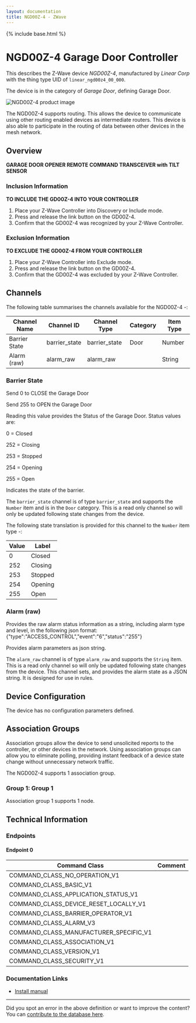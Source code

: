 ```yaml
---
layout: documentation
title: NGD00Z-4 - ZWave
---
```


{% include base.html %}

# NGD00Z-4 Garage Door Controller
This describes the Z-Wave device *NGD00Z-4*, manufactured by *Linear Corp* with the thing type UID of ```linear_ngd00z4_00_000```.

The device is in the category of *Garage Door*, defining Garage Door.

![NGD00Z-4 product image](https://opensmarthouse.org/zwavedatabase/11/image/)


The NGD00Z-4 supports routing. This allows the device to communicate using other routing enabled devices as intermediate routers.  This device is also able to participate in the routing of data between other devices in the mesh network.

## Overview

**GARAGE DOOR OPENER REMOTE COMMAND TRANSCEIVER with TILT SENSOR**

### Inclusion Information

**TO INCLUDE THE GD00Z-4 INTO YOUR CONTROLLER**

  1. Place your Z-Wave Controller into Discovery or Include mode.
  2. Press and release the link button on the GD00Z-4.
  3. Confirm that the GD00Z-4 was recognized by your Z-Wave Controller.

### Exclusion Information

**TO EXCLUDE THE GD00Z-4 FROM YOUR CONTROLLER**

  1. Place your Z-Wave Controller into Exclude mode.
  2. Press and release the link button on the GD00Z-4.
  3. Confirm that the GD00Z-4 was excluded by your Z-Wave Controller.

## Channels

The following table summarises the channels available for the NGD00Z-4 -:

| Channel Name | Channel ID | Channel Type | Category | Item Type |
|--------------|------------|--------------|----------|-----------|
| Barrier State | barrier_state | barrier_state | Door | Number | 
| Alarm (raw) | alarm_raw | alarm_raw |  | String | 

### Barrier State
Send 0 to CLOSE the Garage Door

Send 255 to OPEN the Garage Door

Reading this value provides the Status of the Garage Door. Status values are:

0 = Closed

252 = Closing

253 = Stopped

254 = Opening

255 = Open

Indicates the state of the barrier.

The ```barrier_state``` channel is of type ```barrier_state``` and supports the ```Number``` item and is in the ```Door``` category. This is a read only channel so will only be updated following state changes from the device.

The following state translation is provided for this channel to the ```Number``` item type -:

| Value | Label     |
|-------|-----------|
| 0 | Closed |
| 252 | Closing |
| 253 | Stopped |
| 254 | Opening |
| 255 | Open |

### Alarm (raw)
Provides the raw alarm status information as a string, including alarm type and level, in the following json format: {"type":"ACCESS_CONTROL","event":"6","status":"255"}

Provides alarm parameters as json string.

The ```alarm_raw``` channel is of type ```alarm_raw``` and supports the ```String``` item. This is a read only channel so will only be updated following state changes from the device.
This channel sets, and provides the alarm state as a JSON string. It is designed for use in rules.


## Device Configuration

The device has no configuration parameters defined.

## Association Groups

Association groups allow the device to send unsolicited reports to the controller, or other devices in the network. Using association groups can allow you to eliminate polling, providing instant feedback of a device state change without unnecessary network traffic.

The NGD00Z-4 supports 1 association group.

### Group 1: Group 1


Association group 1 supports 1 node.

## Technical Information

### Endpoints

#### Endpoint 0

| Command Class | Comment |
|---------------|---------|
| COMMAND_CLASS_NO_OPERATION_V1| |
| COMMAND_CLASS_BASIC_V1| |
| COMMAND_CLASS_APPLICATION_STATUS_V1| |
| COMMAND_CLASS_DEVICE_RESET_LOCALLY_V1| |
| COMMAND_CLASS_BARRIER_OPERATOR_V1| |
| COMMAND_CLASS_ALARM_V3| |
| COMMAND_CLASS_MANUFACTURER_SPECIFIC_V1| |
| COMMAND_CLASS_ASSOCIATION_V1| |
| COMMAND_CLASS_VERSION_V1| |
| COMMAND_CLASS_SECURITY_V1| |

### Documentation Links

* [Install manual](https://www.opensmarthouse.org/zwavedatabase/11/linear-GD00Z4-Install--company-now-known-as-nortek-security.pdf)

---

Did you spot an error in the above definition or want to improve the content?
You can [contribute to the database here](https://www.opensmarthouse.org/zwavedatabase/11).
